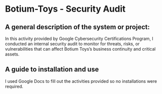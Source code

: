 # Botium-Toys - Security Audit
## A general description of the system or project:
In this activity provided by Google Cybersecurity Certifications Program, I conducted an internal security audit to monitor for threats, risks, or vulnerabilities that can affect Botium Toys’s business continuity and critical assets.

## A guide to installation and use
I used Google Docs to fill out the activities provided so no installations were required.
